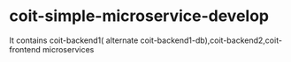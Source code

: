 # coit-simple-microservice-develop
It contains  coit-backend1( alternate coit-backend1-db),coit-backend2,coit-frontend microservices
